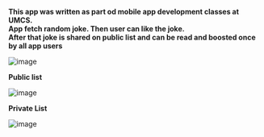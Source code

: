 **This app was written as part od mobile app development classes at UMCS.    
App fetch random joke. Then user can like the joke.     
After that joke is shared on public list and can be read and boosted once by all app users**


![image](https://github.com/ppirog/ShareAJokeV2/assets/126290295/a5afea28-62f0-44d2-8eaa-81ca52b06e7c)

**Public list** 

![image](https://github.com/ppirog/ShareAJokeV2/assets/126290295/be1ed4ad-0af4-44b2-8dfd-175179b567a9)

**Private List**

![image](https://github.com/ppirog/ShareAJokeV2/assets/126290295/d5fa0df7-4c14-4f18-806d-a6e5c4950d91)



